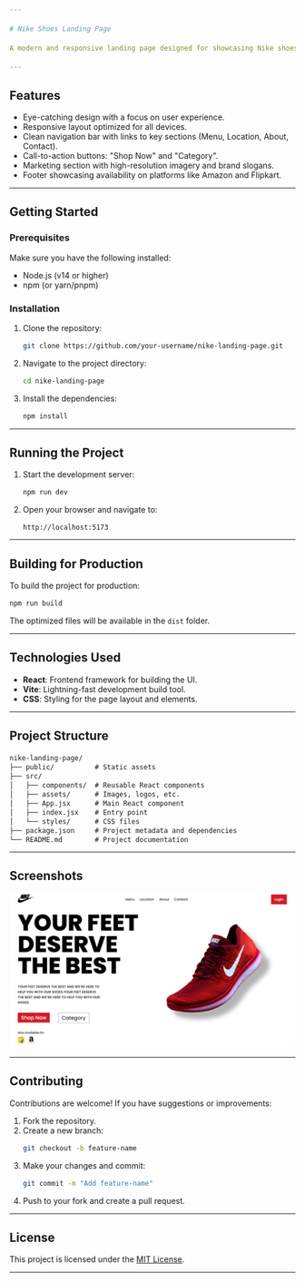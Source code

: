 ```yaml
---

# Nike Shoes Landing Page

A modern and responsive landing page designed for showcasing Nike shoes, built with **React** and styled with CSS. This project demonstrates a professional UI/UX design with interactive elements.

---
```


## **Features**
- Eye-catching design with a focus on user experience.
- Responsive layout optimized for all devices.
- Clean navigation bar with links to key sections (Menu, Location, About, Contact).
- Call-to-action buttons: "Shop Now" and "Category".
- Marketing section with high-resolution imagery and brand slogans.
- Footer showcasing availability on platforms like Amazon and Flipkart.

---

## **Getting Started**

### **Prerequisites**
Make sure you have the following installed:
- Node.js (v14 or higher)
- npm (or yarn/pnpm)

### **Installation**
1. Clone the repository:
   ```bash
   git clone https://github.com/your-username/nike-landing-page.git
   ```
2. Navigate to the project directory:
   ```bash
   cd nike-landing-page
   ```
3. Install the dependencies:
   ```bash
   npm install
   ```

---

## **Running the Project**
1. Start the development server:
   ```bash
   npm run dev
   ```
2. Open your browser and navigate to:
   ```
   http://localhost:5173
   ```

---

## **Building for Production**
To build the project for production:
```bash
npm run build
```
The optimized files will be available in the `dist` folder.

---

## **Technologies Used**
- **React**: Frontend framework for building the UI.
- **Vite**: Lightning-fast development build tool.
- **CSS**: Styling for the page layout and elements.

---

## **Project Structure**
```
nike-landing-page/
├── public/          # Static assets
├── src/
│   ├── components/  # Reusable React components
│   ├── assets/      # Images, logos, etc.
│   ├── App.jsx      # Main React component
│   ├── index.jsx    # Entry point
│   └── styles/      # CSS files
├── package.json     # Project metadata and dependencies
└── README.md        # Project documentation
```

---

## **Screenshots**
![Nike Landing Page Screenshot](images/final%20page.png)

---

## **Contributing**
Contributions are welcome! If you have suggestions or improvements:
1. Fork the repository.
2. Create a new branch:
   ```bash
   git checkout -b feature-name
   ```
3. Make your changes and commit:
   ```bash
   git commit -m "Add feature-name"
   ```
4. Push to your fork and create a pull request.

---

## **License**
This project is licensed under the [MIT License](LICENSE).

---

